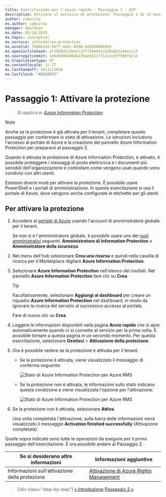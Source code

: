 ```yaml
---
title: Esercitazione per l'avvio rapido - Passaggio 1 - AIP
description: Attivare il servizio di protezione. Passaggio 1 di un'esercitazione introduttiva che consente di provare rapidamente a usare Azure Information Protection.
author: cabailey
ms.author: cabailey
manager: mbaldwin
ms.date: 05/28/2018
ms.topic: conceptual
ms.service: information-protection
ms.assetid: f6dbb143-96f7-4a9c-8208-be9280d69de9
ms.openlocfilehash: af3958d7c3bafc37772944e2cb39a9b3244eccc2
ms.sourcegitcommit: 1e6394044d646278ae582c7713cac8ffb9bf4c1e
ms.translationtype: HT
ms.contentlocale: it-IT
ms.lasthandoff: 10/12/2018
ms.locfileid: "49169975"
---
```

# <a name="step-1-activate-protection"></a>Passaggio 1: Attivare la protezione
 
>*Si applica a: [Azure Information Protection](https://azure.microsoft.com/pricing/details/information-protection)*

> [!NOTE]
>Anche se la protezione è già attivata per il tenant, completare questo passaggio per confermare lo stato di attivazione. Le istruzioni includono l'accesso al portale di Azure e la creazione del pannello Azure Information Protection per prepararsi al passaggio 2.

Quando è attivata la protezione di Azure Information Protection, è attivato, è possibile proteggere i messaggi di posta elettronica e i documenti più sensibili dell'organizzazione e controllare come vengono usati quando sono condivisi con altri utenti. 

Esistono diversi modi per attivare la protezione. È possibile usare PowerShell e i portali di amministrazione. In questa esercitazione si usa il portale di Azure, dove vengono anche configurate le etichette per gli utenti. 

## <a name="to-activate-protection"></a>Per attivare la protezione

1. Accedere al [portale di Azure](https://portal.azure.com) usando l'account di amministratore globale per il tenant. 
    
    Se non si è l'amministratore globale, è possibile usare uno dei [ruoli amministrativi](/azure/active-directory/active-directory-assign-admin-roles-azure-portal) seguenti: **Amministratore di Information Protection** o **Amministratore della sicurezza**.

2. Nel menu dell'hub selezionare **Crea una risorsa** e quindi nella casella di ricerca per il Marketplace digitare **Azure Information Protection**. 
    
3. Selezionare **Azure Information Protection** nell'elenco dei risultati. Nel pannello **Azure Information Protection** fare clic su **Crea**.
    
    > [!TIP] 
    > Facoltativamente, selezionare **Aggiungi al dashboard** per creare un riquadro **Azure Information Protection** nel dashboard, in modo da ignorare la ricerca del servizio al successivo accesso al portale.
    
    Fare di nuovo clic su **Crea**.

4. Leggere le informazioni disponibili nella pagina **Avvio rapido** che si apre automaticamente quando ci si connette al servizio per la prima volta. È possibile tornare a questa pagina in un secondo momento. Per questa esercitazione, selezionare **Gestisci** > **Attivazione della protezione**. 

5. Ora è possibile vedere se la protezione è attivata per il tenant. 
    
    - Se la protezione è attivata, viene visualizzato il messaggio di conferma seguente:
        
        ![Stato di Azure Information Protection per Azure RMS](./media/info-protect-azurerms-activated.png)
        
    - Se la protezione non è attivata, le informazioni sullo stato indicano questa condizione e viene visualizzata l'opzione per l'attivazione:
        
        ![Stato di Azure Information Protection per Azure RMS](./media/info-protect-azurerms-deactivated.png)

6. Se la protezione non è attivata, selezionare **Attiva**. 

    Una volta completata l'attivazione, sulla barra delle informazioni verrà visualizzato il messaggio **Activation finished successfully** (Attivazione completata).

Quelle sopra indicate sono tutte le operazioni da eseguire per il primo passaggio dell'esercitazione. È ora possibile andare al Passaggio 2.

|Se si desiderano altre informazioni|Informazioni aggiuntive|
|--------------------------------|--------------------------|
|Informazioni sull'attivazione della protezione|[Attivazione di Azure Rights Management](activate-service.md)|


>[!div class="step-by-step"]
[&#171; Introduzione](infoprotect-quick-start-tutorial.md)
[Passaggio 2 &#187;](infoprotect-tutorial-step2.md)


